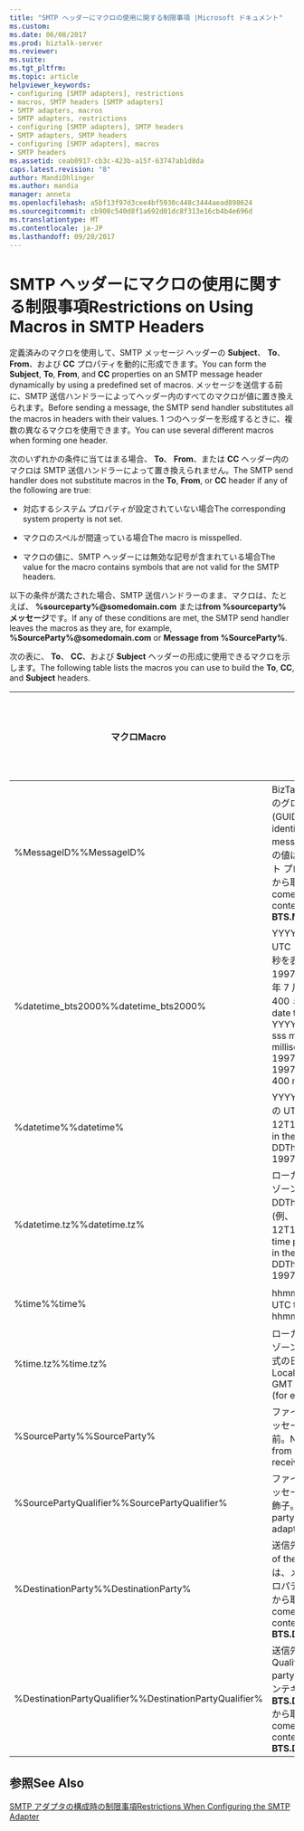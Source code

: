 ```yaml
---
title: "SMTP ヘッダーにマクロの使用に関する制限事項 |Microsoft ドキュメント"
ms.custom: 
ms.date: 06/08/2017
ms.prod: biztalk-server
ms.reviewer: 
ms.suite: 
ms.tgt_pltfrm: 
ms.topic: article
helpviewer_keywords:
- configuring [SMTP adapters], restrictions
- macros, SMTP headers [SMTP adapters]
- SMTP adapters, macros
- SMTP adapters, restrictions
- configuring [SMTP adapters], SMTP headers
- SMTP adapters, SMTP headers
- configuring [SMTP adapters], macros
- SMTP headers
ms.assetid: ceab0917-cb3c-423b-a15f-63747ab1d8da
caps.latest.revision: "8"
author: MandiOhlinger
ms.author: mandia
manager: anneta
ms.openlocfilehash: a5bf13f97d3cee4bf5930c448c3444aead898624
ms.sourcegitcommit: cb908c540d8f1a692d01dc8f313e16cb4b4e696d
ms.translationtype: MT
ms.contentlocale: ja-JP
ms.lasthandoff: 09/20/2017
---
```

# <a name="restrictions-on-using-macros-in-smtp-headers"></a><span data-ttu-id="f7fb7-102">SMTP ヘッダーにマクロの使用に関する制限事項</span><span class="sxs-lookup"><span data-stu-id="f7fb7-102">Restrictions on Using Macros in SMTP Headers</span></span>
<span data-ttu-id="f7fb7-103">定義済みのマクロを使用して、SMTP メッセージ ヘッダーの **Subject**、 **To**、 **From**、および **CC** プロパティを動的に形成できます。</span><span class="sxs-lookup"><span data-stu-id="f7fb7-103">You can form the **Subject**, **To**, **From**, and **CC** properties on an SMTP message header dynamically by using a predefined set of macros.</span></span> <span data-ttu-id="f7fb7-104">メッセージを送信する前に、SMTP 送信ハンドラーによってヘッダー内のすべてのマクロが値に置き換えられます。</span><span class="sxs-lookup"><span data-stu-id="f7fb7-104">Before sending a message, the SMTP send handler substitutes all the macros in headers with their values.</span></span> <span data-ttu-id="f7fb7-105">1 つのヘッダーを形成するときに、複数の異なるマクロを使用できます。</span><span class="sxs-lookup"><span data-stu-id="f7fb7-105">You can use several different macros when forming one header.</span></span>  
  
 <span data-ttu-id="f7fb7-106">次のいずれかの条件に当てはまる場合、 **To**、 **From**、または **CC** ヘッダー内のマクロは SMTP 送信ハンドラーによって置き換えられません。</span><span class="sxs-lookup"><span data-stu-id="f7fb7-106">The SMTP send handler does not substitute macros in the **To**, **From**, or **CC** header if any of the following are true:</span></span>  
  
-   <span data-ttu-id="f7fb7-107">対応するシステム プロパティが設定されていない場合</span><span class="sxs-lookup"><span data-stu-id="f7fb7-107">The corresponding system property is not set.</span></span>  
  
-   <span data-ttu-id="f7fb7-108">マクロのスペルが間違っている場合</span><span class="sxs-lookup"><span data-stu-id="f7fb7-108">The macro is misspelled.</span></span>  
  
-   <span data-ttu-id="f7fb7-109">マクロの値に、SMTP ヘッダーには無効な記号が含まれている場合</span><span class="sxs-lookup"><span data-stu-id="f7fb7-109">The value for the macro contains symbols that are not valid for the SMTP headers.</span></span>  
  
 <span data-ttu-id="f7fb7-110">以下の条件が満たされた場合、SMTP 送信ハンドラーのまま、マクロは、たとえば、 **%sourceparty%@somedomain.com** または**from %sourceparty% メッセージ**です。</span><span class="sxs-lookup"><span data-stu-id="f7fb7-110">If any of these conditions are met, the SMTP send handler leaves the macros as they are, for example, **%SourceParty%@somedomain.com** or **Message from %SourceParty%**.</span></span>  
  
 <span data-ttu-id="f7fb7-111">次の表に、 **To**、 **CC**、および **Subject** ヘッダーの形成に使用できるマクロを示します。</span><span class="sxs-lookup"><span data-stu-id="f7fb7-111">The following table lists the macros you can use to build the **To**, **CC**, and **Subject** headers.</span></span>  
  
|<span data-ttu-id="f7fb7-112">マクロ</span><span class="sxs-lookup"><span data-stu-id="f7fb7-112">Macro</span></span>|<span data-ttu-id="f7fb7-113">説明</span><span class="sxs-lookup"><span data-stu-id="f7fb7-113">Description</span></span>|<span data-ttu-id="f7fb7-114">To での使用</span><span class="sxs-lookup"><span data-stu-id="f7fb7-114">For use with To</span></span>|<span data-ttu-id="f7fb7-115">CC での使用</span><span class="sxs-lookup"><span data-stu-id="f7fb7-115">For use with CC</span></span>|<span data-ttu-id="f7fb7-116">Subject での使用</span><span class="sxs-lookup"><span data-stu-id="f7fb7-116">For use with Subject</span></span>|  
|-----------|-----------------|---------------------|---------------------|--------------------------|  
|<span data-ttu-id="f7fb7-117">%MessageID%</span><span class="sxs-lookup"><span data-stu-id="f7fb7-117">%MessageID%</span></span>|<span data-ttu-id="f7fb7-118">BizTalk Server 内のメッセージのグローバル一意識別子 (GUID)。</span><span class="sxs-lookup"><span data-stu-id="f7fb7-118">Globally unique identifier (GUID) of the message in BizTalk Server.</span></span> <span data-ttu-id="f7fb7-119">この値は、メッセージ コンテキスト プロパティ **BTS.MessageID**から取得されます。</span><span class="sxs-lookup"><span data-stu-id="f7fb7-119">The value comes from the message context property **BTS.MessageID**.</span></span>|<span data-ttu-id="f7fb7-120">いいえ</span><span class="sxs-lookup"><span data-stu-id="f7fb7-120">No</span></span>|<span data-ttu-id="f7fb7-121">いいえ</span><span class="sxs-lookup"><span data-stu-id="f7fb7-121">No</span></span>|<span data-ttu-id="f7fb7-122">可</span><span class="sxs-lookup"><span data-stu-id="f7fb7-122">Yes</span></span>|  
|<span data-ttu-id="f7fb7-123">%datetime_bts2000%</span><span class="sxs-lookup"><span data-stu-id="f7fb7-123">%datetime_bts2000%</span></span>|<span data-ttu-id="f7fb7-124">YYYYMMDDhhmmsss 形式の UTC 日時。sss は秒およびミリ秒を表します (たとえば、199707121035234 は 1997 年 7 月 12 日 10 時 35 分 23 秒 400 ミリ秒を表します)。</span><span class="sxs-lookup"><span data-stu-id="f7fb7-124">UTC date time in the format YYYYMMDDhhmmsss, where sss means seconds and milliseconds (for example, 199707121035234 means 1997/07/12, 10:35:23 and 400 milliseconds).</span></span>|<span data-ttu-id="f7fb7-125">いいえ</span><span class="sxs-lookup"><span data-stu-id="f7fb7-125">No</span></span>|<span data-ttu-id="f7fb7-126">いいえ</span><span class="sxs-lookup"><span data-stu-id="f7fb7-126">No</span></span>|<span data-ttu-id="f7fb7-127">可</span><span class="sxs-lookup"><span data-stu-id="f7fb7-127">Yes</span></span>|  
|<span data-ttu-id="f7fb7-128">%datetime%</span><span class="sxs-lookup"><span data-stu-id="f7fb7-128">%datetime%</span></span>|<span data-ttu-id="f7fb7-129">YYYY-MM-DDThhmmss 形式の UTC の日時 (例、1997-07-12T103508)。</span><span class="sxs-lookup"><span data-stu-id="f7fb7-129">UTC date time in the format YYYY-MM-DDThhmmss (for example, 1997-07-12T103508).</span></span>|<span data-ttu-id="f7fb7-130">いいえ</span><span class="sxs-lookup"><span data-stu-id="f7fb7-130">No</span></span>|<span data-ttu-id="f7fb7-131">いいえ</span><span class="sxs-lookup"><span data-stu-id="f7fb7-131">No</span></span>|<span data-ttu-id="f7fb7-132">可</span><span class="sxs-lookup"><span data-stu-id="f7fb7-132">Yes</span></span>|  
|<span data-ttu-id="f7fb7-133">%datetime.tz%</span><span class="sxs-lookup"><span data-stu-id="f7fb7-133">%datetime.tz%</span></span>|<span data-ttu-id="f7fb7-134">ローカルの日時に GMT のタイム ゾーンを加えた YYYY-MM-DDThhmmssTZD 形式の日時 (例、1997-07-12T103508+800)。</span><span class="sxs-lookup"><span data-stu-id="f7fb7-134">Local date time plus time zone from GMT in the format YYYY-MM-DDThhmmssTZD, (for example, 1997-07-12T103508+800).</span></span>|<span data-ttu-id="f7fb7-135">いいえ</span><span class="sxs-lookup"><span data-stu-id="f7fb7-135">No</span></span>|<span data-ttu-id="f7fb7-136">いいえ</span><span class="sxs-lookup"><span data-stu-id="f7fb7-136">No</span></span>|<span data-ttu-id="f7fb7-137">可</span><span class="sxs-lookup"><span data-stu-id="f7fb7-137">Yes</span></span>|  
|<span data-ttu-id="f7fb7-138">%time%</span><span class="sxs-lookup"><span data-stu-id="f7fb7-138">%time%</span></span>|<span data-ttu-id="f7fb7-139">hhmmss 形式の UTC 時刻。</span><span class="sxs-lookup"><span data-stu-id="f7fb7-139">UTC time in the format hhmmss.</span></span>|<span data-ttu-id="f7fb7-140">いいえ</span><span class="sxs-lookup"><span data-stu-id="f7fb7-140">No</span></span>|<span data-ttu-id="f7fb7-141">いいえ</span><span class="sxs-lookup"><span data-stu-id="f7fb7-141">No</span></span>|<span data-ttu-id="f7fb7-142">可</span><span class="sxs-lookup"><span data-stu-id="f7fb7-142">Yes</span></span>|  
|<span data-ttu-id="f7fb7-143">%time.tz%</span><span class="sxs-lookup"><span data-stu-id="f7fb7-143">%time.tz%</span></span>|<span data-ttu-id="f7fb7-144">ローカルの日付に GMT のタイム ゾーンを加えた hhmmssTZD 形式の日付 (例、124525+530)。</span><span class="sxs-lookup"><span data-stu-id="f7fb7-144">Local time plus time zone from GMT in the format hhmmssTZD (for example, 124525+530).</span></span>|<span data-ttu-id="f7fb7-145">いいえ</span><span class="sxs-lookup"><span data-stu-id="f7fb7-145">No</span></span>|<span data-ttu-id="f7fb7-146">いいえ</span><span class="sxs-lookup"><span data-stu-id="f7fb7-146">No</span></span>|<span data-ttu-id="f7fb7-147">可</span><span class="sxs-lookup"><span data-stu-id="f7fb7-147">Yes</span></span>|  
|<span data-ttu-id="f7fb7-148">%SourceParty%</span><span class="sxs-lookup"><span data-stu-id="f7fb7-148">%SourceParty%</span></span>|<span data-ttu-id="f7fb7-149">ファイル アダプタが受信したメッセージの受信元パーティの名前。</span><span class="sxs-lookup"><span data-stu-id="f7fb7-149">Name of the source party from which the File adapter received the message.</span></span>|<span data-ttu-id="f7fb7-150">いいえ</span><span class="sxs-lookup"><span data-stu-id="f7fb7-150">No</span></span>|<span data-ttu-id="f7fb7-151">いいえ</span><span class="sxs-lookup"><span data-stu-id="f7fb7-151">No</span></span>|<span data-ttu-id="f7fb7-152">可</span><span class="sxs-lookup"><span data-stu-id="f7fb7-152">Yes</span></span>|  
|<span data-ttu-id="f7fb7-153">%SourcePartyQualifier%</span><span class="sxs-lookup"><span data-stu-id="f7fb7-153">%SourcePartyQualifier%</span></span>|<span data-ttu-id="f7fb7-154">ファイル アダプタが受信したメッセージの受信元パーティの修飾子。</span><span class="sxs-lookup"><span data-stu-id="f7fb7-154">Qualifier of the source party from which the File adapter received the message.</span></span>|<span data-ttu-id="f7fb7-155">いいえ</span><span class="sxs-lookup"><span data-stu-id="f7fb7-155">No</span></span>|<span data-ttu-id="f7fb7-156">いいえ</span><span class="sxs-lookup"><span data-stu-id="f7fb7-156">No</span></span>|<span data-ttu-id="f7fb7-157">可</span><span class="sxs-lookup"><span data-stu-id="f7fb7-157">Yes</span></span>|  
|<span data-ttu-id="f7fb7-158">%DestinationParty%</span><span class="sxs-lookup"><span data-stu-id="f7fb7-158">%DestinationParty%</span></span>|<span data-ttu-id="f7fb7-159">送信先パーティの名前。</span><span class="sxs-lookup"><span data-stu-id="f7fb7-159">Name of the destination party.</span></span> <span data-ttu-id="f7fb7-160">この値は、メッセージ コンテキスト プロパティ **BTS.DestinationParty**から取得されます。</span><span class="sxs-lookup"><span data-stu-id="f7fb7-160">The value comes from the message context property **BTS.DestinationParty**.</span></span>|<span data-ttu-id="f7fb7-161">可</span><span class="sxs-lookup"><span data-stu-id="f7fb7-161">Yes</span></span>|<span data-ttu-id="f7fb7-162">可</span><span class="sxs-lookup"><span data-stu-id="f7fb7-162">Yes</span></span>|<span data-ttu-id="f7fb7-163">可</span><span class="sxs-lookup"><span data-stu-id="f7fb7-163">Yes</span></span>|  
|<span data-ttu-id="f7fb7-164">%DestinationPartyQualifier%</span><span class="sxs-lookup"><span data-stu-id="f7fb7-164">%DestinationPartyQualifier%</span></span>|<span data-ttu-id="f7fb7-165">送信先パーティの修飾子。</span><span class="sxs-lookup"><span data-stu-id="f7fb7-165">Qualifier of the destination party.</span></span> <span data-ttu-id="f7fb7-166">この値は、メッセージ コンテキスト プロパティ **BTS.DestinationPartyQualifier**から取得されます。</span><span class="sxs-lookup"><span data-stu-id="f7fb7-166">The value comes from the message context property **BTS.DestinationPartyQualifier**.</span></span>|<span data-ttu-id="f7fb7-167">いいえ</span><span class="sxs-lookup"><span data-stu-id="f7fb7-167">No</span></span>|<span data-ttu-id="f7fb7-168">いいえ</span><span class="sxs-lookup"><span data-stu-id="f7fb7-168">No</span></span>|<span data-ttu-id="f7fb7-169">はい</span><span class="sxs-lookup"><span data-stu-id="f7fb7-169">Yes</span></span>|  
  
## <a name="see-also"></a><span data-ttu-id="f7fb7-170">参照</span><span class="sxs-lookup"><span data-stu-id="f7fb7-170">See Also</span></span>  
 [<span data-ttu-id="f7fb7-171">SMTP アダプタの構成時の制限事項</span><span class="sxs-lookup"><span data-stu-id="f7fb7-171">Restrictions When Configuring the SMTP Adapter</span></span>](../core/restrictions-when-configuring-the-smtp-adapter.md)